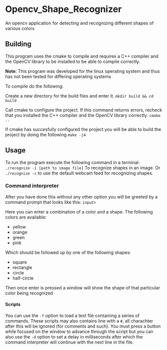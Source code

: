 # Opencv_Shape_Recognizer
An opencv application for detecting and recognizing different shapes of various colors

## Building

This program uses the cmake to compile and requires a C++ compiler and the OpenCV library to be installed to be able to compile correctly.

**Note**: This program was developed for the linux operating system and thus has not been tested for differing operating systems

To compile do the following:

Create a new directory for the build files and enter it.
`mkdir build && cd build`

Call cmake to configure the project.
If this command returns errors, recheck that you installed the C++ compiler and the OpenCV library correctly.
`cmake ..`

If cmake has succesfully configured the project you will be able to build the project by doing the following
`make -j4`

## Usage

To run the program execute the following command in a terminal:
`./recognize -i [path to image file]`
To recognize shapes in an image.
Or
`./recognize -c`
to use the default webcam feed for recognizing shapes.

### Command interpreter

After you have done this without any other option you will be greeted by a command prompt that looks like this:
`input> `

Here you can enter a combination of a color and a shape. 
The following colors are available:
- yellow
- orange
- green
- pink

Which should be followed up by one of the following shapes:
- square
- rectangle
- circle
- half-circle

Then once enter is pressed a window will show the shape of that particular color being recognized

#### Scripts

You can use the `-f` option to load a text file containing a series of commands.
These scripts may also contains line with a `#`, all charachter after this will be ignored (for comments and such).
You must press a button while focused on the window to advance through the script but you can also use the `-d` option to set a delay in milliseconds after which the command interpreter will continue with the next line in the file.
